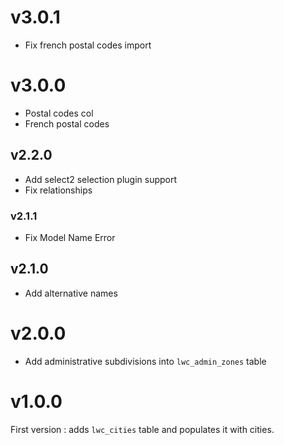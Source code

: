 # v3.0.1

- Fix french postal codes import

# v3.0.0

- Postal codes col
- French postal codes

## v2.2.0

- Add select2 selection plugin support
- Fix relationships

### v2.1.1

- Fix Model Name Error

## v2.1.0

- Add alternative names

# v2.0.0

- Add administrative subdivisions into `lwc_admin_zones` table

# v1.0.0

First version : adds `lwc_cities` table and populates it with cities.
